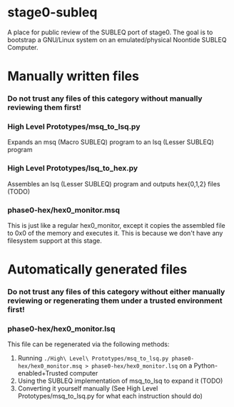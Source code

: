# stage0-subleq
A place for public review of the SUBLEQ port of stage0. The goal is to bootstrap a GNU/Linux system on an emulated/physical Noontide SUBLEQ Computer.

# Manually written files
### **Do not trust any files of this category without manually reviewing them first!**
### High Level Prototypes/msq_to_lsq.py
Expands an msq (Macro SUBLEQ) program to an lsq (Lesser SUBLEQ) program
### High Level Prototypes/lsq_to_hex.py
Assembles an lsq (Lesser SUBLEQ) program and outputs hex{0,1,2} files (TODO)
### phase0-hex/hex0_monitor.msq
This is just like a regular hex0_monitor, except it copies the assembled file to 0x0 of the memory and executes it. This is because we don't have any filesystem support at this stage.

# Automatically generated files
### **Do not trust any files of this category without either manually reviewing or regenerating them under a trusted environment first!**

### phase0-hex/hex0_monitor.lsq
This file can be regenerated via the following methods:
1. Running `./High\ Level\ Prototypes/msq_to_lsq.py phase0-hex/hex0_monitor.msq > phase0-hex/hex0_monitor.lsq` on a Python-enabled+Trusted computer
2. Using the SUBLEQ implementation of msq_to_lsq to expand it (TODO)
3. Converting it yourself manually (See High Level Prototypes/msq_to_lsq.py for what each instruction should do)
